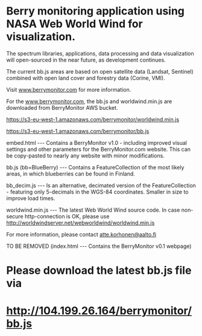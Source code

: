 # Berry monitoring application using NASA Web World Wind for visualization. 

The spectrum libraries, applications, data processing and data visualization will open-sourced in the near future, as development continues. 

The current bb.js areas are based on open satellite data (Landsat, Sentinel) combined with open land cover and forestry data (Corine, VMI).

Visit www.berrymonitor.com for more information.

For the www.berrymonitor.com, the bb.js and worldwind.min.js are downloaded from BerryMonitor AWS bucket.

https://s3-eu-west-1.amazonaws.com/berrymonitor/worldwind.min.js

https://s3-eu-west-1.amazonaws.com/berrymonitor/bb.js

embed.html --- Contains a BerryMonitor v1.0 - including improved visual settings and other parameters for the BerryMonitor.com website. This can be copy-pasted to nearly any website with minor modifications.

bb.js (bb=BlueBerry) --- Contains a FeatureCollection of the most likely areas, in which blueberries can be found in Finland.

bb_decim.js --- Is an alternative, decimated version of the FeatureCollection - featuring only 5-decimals in the WGS-84 coordinates. Smaller in size to improve load times.

worldwind.min.js --- The latest Web World Wind source code. In case non-secure http-connection is OK, please use http://worldwindserver.net/webworldwind/worldwind.min.js

For more information, please contact atte.korhonen@aalto.fi

TO BE REMOVED 
(index.html --- Contains the BerryMonitor v0.1 webpage)

# Please download the latest bb.js file via
# http://104.199.26.164/berrymonitor/bb.js
